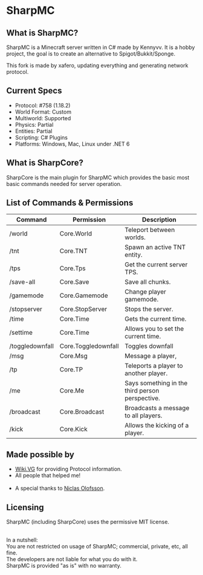# SharpMC

What is SharpMC?
----------------
SharpMC is a Minecraft server written in C# made by Kennyvv.
It is a hobby project, the goal is to create an alternative to Spigot/Bukkit/Sponge.

This fork is made by xafero, updating everything and generating network protocol.

Current Specs
-----------------
  - Protocol: #758 (1.18.2)
  - World Format: Custom
  - Multiworld: Supported
  - Physics: Partial
  - Entities: Partial
  - Scripting: C# Plugins
  - Platforms: Windows, Mac, Linux under .NET 6

What is SharpCore?
----------------
SharpCore is the main plugin for SharpMC which provides the basic most basic commands needed for server operation.

List of Commands & Permissions
------------------------------

| Command               | Permission                      | Description                                     |
|-----------------------|---------------------------------|-------------------------------------------------|
| /world                | Core.World                      | Teleport between worlds.                        |
| /tnt                  | Core.TNT                        | Spawn an active TNT entity.                     |
| /tps                  | Core.Tps                        | Get the current server TPS.                     |
| /save-all             | Core.Save                       | Save all chunks.                                |
| /gamemode             | Core.Gamemode                   | Change player gamemode.                         |
| /stopserver           | Core.StopServer                 | Stops the server.                               |
| /time                 | Core.Time                       | Gets the current time.                          |
| /settime              | Core.Time                       | Allows you to set the current time.             |
| /toggledownfall       | Core.Toggledownfall             | Toggles downfall                                |
| /msg                  | Core.Msg                        | Message a player,                               |
| /tp                   | Core.TP                         | Teleports a player to another player.           |
| /me                   | Core.Me                         | Says something in the third person perspective. |
| /broadcast            | Core.Broadcast                  | Broadcasts a message to all players.            |
| /kick                 | Core.Kick                       | Allows the kicking of a player.                 |

Made possible by
------------------
  - <a href="http://wiki.vg/">Wiki.VG</a> for providing Protocol information.<br>
  - All people that helped me!<br><br>
  - A special thanks to <a href="https://github.com/NiclasOlofsson/">Niclas Olofsson</a>.

Licensing
----------
SharpMC (including SharpCore) uses the permissive MIT license.<br><br>

In a nutshell:<br>
You are not restricted on usage of SharpMC; commercial, private, etc, all fine.<br>
The developers are not liable for what you do with it.<br>
SharpMC is provided "as is" with no warranty.<br>
